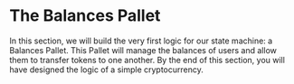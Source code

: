 <h1>The Balances Pallet</h1>
In this section, we will build the very first logic for our state machine: a Balances Pallet. This Pallet will manage the balances of users and allow them to transfer tokens to one another. By the end of this section, you will have designed the logic of a simple cryptocurrency.


